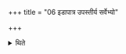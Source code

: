 +++
title = "06 इडापात्र उपस्तीर्य सर्वेभ्यो"

+++

<details><summary>थिते</summary>

6. Having spread an underlayer (of ghee) in the Iḍā-vessel, he takes out, from all the oblation-materials Iḍā(-portion) in four or five cuttings.

[^1]: Cf. TS II.6.8.1.
</details>
